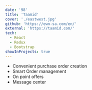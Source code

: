 ```yaml
---
date: '98'
title: 'Taamid'
cover: './eastwest.jpg'
github: 'https://ewn-sa.com/en/'
external: 'https://taamid.com/'
tech:
  - React
  - Redux
  - Bootstrap
showInProjects: true
---
```


- Convenient purchase order creation
- Smart Order management
- On point offers
- Message center
